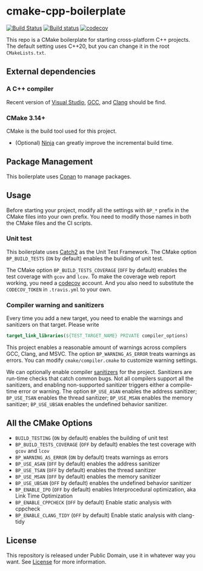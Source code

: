 # cmake-cpp-boilerplate
[![Build Status](https://travis-ci.org/LesleyLai/cmake-cpp-boilerplate.svg?branch=master)](https://travis-ci.org/LesleyLai/cmake-cpp-boilerplate)
[![Build status](https://ci.appveyor.com/api/projects/status/qhkbact3oew7e09t/branch/master?svg=true)](https://ci.appveyor.com/project/LesleyLai/cmake-cpp-boilerplate/branch/master)
[![codecov](https://codecov.io/gh/LesleyLai/cmake-cpp-boilerplate/branch/master/graph/badge.svg)](https://codecov.io/gh/LesleyLai/cmake-cpp-boilerplate)

This repo is a CMake boilerplate for starting cross-platform C++ projects. The default setting uses C++20, but you can change it in the root `CMakeLists.txt`.

## External dependencies
### A C++ compiler
Recent version of [Visual Studio](https://www.visualstudio.com/), [GCC](https://gcc.gnu.org/), and [Clang](https://clang.llvm.org/) should be find.

### CMake 3.14+
CMake is the build tool used for this project.
- (Optional) [Ninja](https://ninja-build.org/) can greatly improve the incremental build time.

## Package Management
This boilerplate uses [Conan](https://conan.io/) to manage packages.

## Usage
Before starting your project, modify all the settings with `BP_*` prefix in the CMake files into your own prefix.
You need to modify those names in both the CMake files and the CI scripts.

### Unit test
This boilerplate uses [Catch2](https://github.com/catchorg/Catch2) as the Unit Test Framework.
The CMake option `BP_BUILD_TESTS` (`ON` by default) enables the building of unit test.

The CMake option `BP_BUILD_TESTS_COVERAGE` (`OFF` by default) enables the test coverage with `gcov` and `lcov`.
To make the coverage web report working, you need a [codecov](https://codecov.io/) account. And you also need to substitute the `CODECOV_TOKEN` in `.travis.yml` to your own.

### Compiler warning and sanitizers
Every time you add a new target, you need to enable the warnings and sanitizers on that target.
Please write

```cmake
target_link_libraries(${TEST_TARGET_NAME} PRIVATE compiler_options)
```

This project enables a reasonable amount of warnings across compilers GCC, Clang, and MSVC.
The option `BP_WARNING_AS_ERROR` treats warnings as errors.
You can modify `cmake/compiler.cmake` to customize warning settings.

We can optionally enable compiler [sanitizers](https://github.com/google/sanitizers) for the project.
Sanitizers are run-time checks that catch common bugs.
Not all compilers support all the sanitizers,
and enabling non-supported sanitizer triggers either a compile-time error or warning.
The option `BP_USE_ASAN` enables the address sanitizer;
`BP_USE_TSAN` enables the thread sanitizer;
`BP_USE_MSAN` enables the memory sanitizer;
`BP_USE_UBSAN` enables the undefined behavior sanitizer.

## All the CMake Options
- `BUILD_TESTING` (`ON` by default) enables the building of unit test
- `BP_BUILD_TESTS_COVERAGE` (`OFF` by default) enables the test coverage with `gcov` and `lcov`
- `BP_WARNING_AS_ERROR` (`ON` by default) treats warnings as errors
- `BP_USE_ASAN` (`OFF` by default) enables the address sanitizer
- `BP_USE_TSAN` (`OFF` by default) enables the thread sanitizer
- `BP_USE_MSAN` (`OFF` by default) enables the memory sanitizer
- `BP_USE_UBSAN` (`OFF` by default) enables the undefined behavior sanitizer
- `BP_ENABLE_IPO`  (`OFF` by default) enables Interprocedural optimization, aka Link Time Optimization
- `BP_ENABLE_CPPCHECK` (`OFF` by default) Enable static analysis with cppcheck
- `BP_ENABLE_CLANG_TIDY` (`OFF` by default) Enable static analysis with clang-tidy
## License
This repository is released under Public Domain, use it in whatever way you want. See [License](file:License) for more information.
